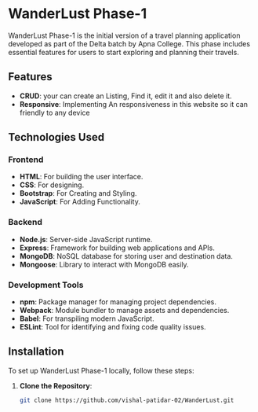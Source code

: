 # WanderLust Phase-1

WanderLust Phase-1 is the initial version of a travel planning application developed as part of the Delta batch by Apna College. This phase includes essential features for users to start exploring and planning their travels.

## Features

- **CRUD**: your can create an Listing, Find it, edit it and also delete it.
- **Responsive**: Implementing An responsiveness in this website so it can friendly to any device

## Technologies Used

### Frontend

- **HTML**: For building the user interface.
- **CSS**: For designing.
- **Bootstrap**: For Creating and Styling.
- **JavaScript**: For Adding Functionality.

### Backend

- **Node.js**: Server-side JavaScript runtime.
- **Express**: Framework for building web applications and APIs.
- **MongoDB**: NoSQL database for storing user and destination data.
- **Mongoose**: Library to interact with MongoDB easily.

### Development Tools

- **npm**: Package manager for managing project dependencies.
- **Webpack**: Module bundler to manage assets and dependencies.
- **Babel**: For transpiling modern JavaScript.
- **ESLint**: Tool for identifying and fixing code quality issues.

## Installation

To set up WanderLust Phase-1 locally, follow these steps:

1. **Clone the Repository**:
   ```bash
   git clone https://github.com/vishal-patidar-02/WanderLust.git

